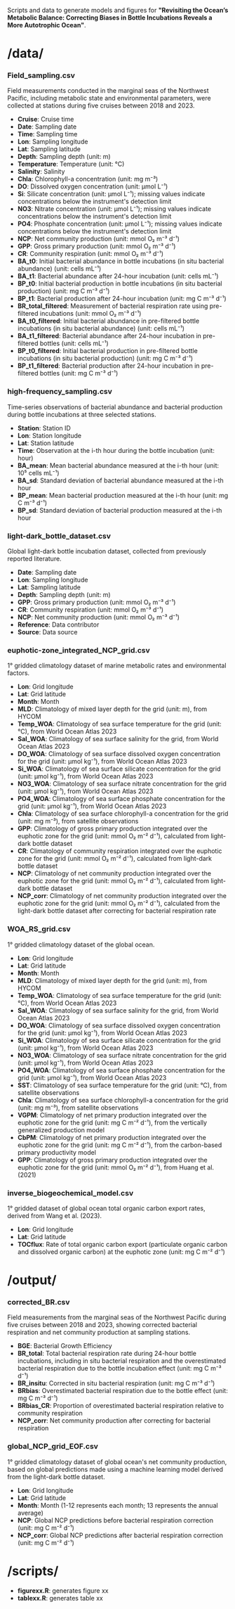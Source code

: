 Scripts and data to generate models and figures for **"Revisiting the Ocean’s Metabolic Balance: Correcting Biases in Bottle Incubations Reveals a More Autotrophic Ocean"**.

# /data/

### Field_sampling.csv
Field measurements conducted in the marginal seas of the Northwest Pacific, including metabolic state and environmental parameters, were collected at stations during five cruises between 2018 and 2023.
- **Cruise**: Cruise time
- **Date**: Sampling date
- **Time**: Sampling time
- **Lon**: Sampling longitude
- **Lat**: Sampling latitude
- **Depth**: Sampling depth (unit: m)
- **Temperature**: Temperature (unit: °C)
- **Salinity**: Salinity
- **Chla**: Chlorophyll-a concentration (unit: mg m⁻³)
- **DO**: Dissolved oxygen concentration (unit: µmol L⁻¹)
- **Si**: Silicate concentration (unit: µmol L⁻¹); missing values indicate concentrations below the instrument's detection limit
- **NO3**: Nitrate concentration (unit: µmol L⁻¹); missing values indicate concentrations below the instrument's detection limit
- **PO4**: Phosphate concentration (unit: µmol L⁻¹); missing values indicate concentrations below the instrument's detection limit
- **NCP**: Net community production (unit: mmol O₂ m⁻³ d⁻¹)
- **GPP**: Gross primary production (unit: mmol O₂ m⁻³ d⁻¹)
- **CR**: Community respiration (unit: mmol O₂ m⁻³ d⁻¹)
- **BA_t0**: Initial bacterial abundance in bottle incubations (in situ bacterial abundance) (unit: cells mL⁻¹)
- **BA_t1**: Bacterial abundance after 24-hour incubation (unit: cells mL⁻¹)
- **BP_t0**: Initial bacterial production in bottle incubations (in situ bacterial production) (unit: mg C m⁻³ d⁻¹)
- **BP_t1**: Bacterial production after 24-hour incubation (unit: mg C m⁻³ d⁻¹)
- **BR_total_filtered**: Measurement of bacterial respiration rate using pre-filtered incubations (unit: mmol O₂ m⁻³ d⁻¹)
- **BA_t0_filtered**: Initial bacterial abundance in pre-filtered bottle incubations (in situ bacterial abundance) (unit: cells mL⁻¹)
- **BA_t1_filtered**: Bacterial abundance after 24-hour incubation in pre-filtered bottles (unit: cells mL⁻¹)
- **BP_t0_filtered**: Initial bacterial production in pre-filtered bottle incubations (in situ bacterial production) (unit: mg C m⁻³ d⁻¹)
- **BP_t1_filtered**: Bacterial production after 24-hour incubation in pre-filtered bottles (unit: mg C m⁻³ d⁻¹)

### high-frequency_sampling.csv
Time-series observations of bacterial abundance and bacterial production during bottle incubations at three selected stations.
- **Station**: Station ID
- **Lon**: Station longitude
- **Lat**: Station latitude
- **Time**: Observation at the i-th hour during the bottle incubation (unit: hour)
- **BA_mean**: Mean bacterial abundance measured at the i-th hour (unit: 10⁵ cells mL⁻¹)
- **BA_sd**: Standard deviation of bacterial abundance measured at the i-th hour
- **BP_mean**: Mean bacterial production measured at the i-th hour (unit: mg C m⁻³ d⁻¹)
- **BP_sd**: Standard deviation of bacterial production measured at the i-th hour

### light-dark_bottle_dataset.csv
Global light-dark bottle incubation dataset, collected from previously reported literature.
- **Date**: Sampling date
- **Lon**: Sampling longitude
- **Lat**: Sampling latitude
- **Depth**: Sampling depth (unit: m)
- **GPP**: Gross primary production (unit: mmol O₂ m⁻³ d⁻¹)
- **CR**: Community respiration (unit: mmol O₂ m⁻³ d⁻¹)
- **NCP**: Net community production (unit: mmol O₂ m⁻³ d⁻¹)
- **Reference**: Data contributor
- **Source**: Data source

### euphotic-zone_integrated_NCP_grid.csv
1° gridded climatology dataset of marine metabolic rates and environmental factors.
- **Lon**: Grid longitude
- **Lat**: Grid latitude
- **Month**: Month
- **MLD**: Climatology of mixed layer depth for the grid (unit: m), from HYCOM
- **Temp_WOA**: Climatology of sea surface temperature for the grid (unit: °C), from World Ocean Atlas 2023
- **Sal_WOA**: Climatology of sea surface salinity for the grid, from World Ocean Atlas 2023
- **DO_WOA**: Climatology of sea surface dissolved oxygen concentration for the grid (unit: µmol kg⁻¹), from World Ocean Atlas 2023
- **Si_WOA**: Climatology of sea surface silicate concentration for the grid (unit: µmol kg⁻¹), from World Ocean Atlas 2023
- **NO3_WOA**: Climatology of sea surface nitrate concentration for the grid (unit: µmol kg⁻¹), from World Ocean Atlas 2023
- **PO4_WOA**: Climatology of sea surface phosphate concentration for the grid (unit: µmol kg⁻¹), from World Ocean Atlas 2023
- **Chla**: Climatology of sea surface chlorophyll-a concentration for the grid (unit: mg m⁻³), from satellite observations
- **GPP**: Climatology of gross primary production integrated over the euphotic zone for the grid (unit: mmol O₂ m⁻² d⁻¹), calculated from light-dark bottle dataset
- **CR**: Climatology of community respiration integrated over the euphotic zone for the grid (unit: mmol O₂ m⁻² d⁻¹), calculated from light-dark bottle dataset
- **NCP**: Climatology of net community production integrated over the euphotic zone for the grid (unit: mmol O₂ m⁻² d⁻¹), calculated from light-dark bottle dataset
- **NCP_corr**: Climatology of net community production integrated over the euphotic zone for the grid (unit: mmol O₂ m⁻² d⁻¹), calculated from the light-dark bottle dataset after correcting for bacterial respiration rate

### WOA_RS_grid.csv
1° gridded climatology dataset of the global ocean.
- **Lon**: Grid longitude
- **Lat**: Grid latitude
- **Month**: Month
- **MLD**: Climatology of mixed layer depth for the grid (unit: m), from HYCOM
- **Temp_WOA**: Climatology of sea surface temperature for the grid (unit: °C), from World Ocean Atlas 2023
- **Sal_WOA**: Climatology of sea surface salinity for the grid, from World Ocean Atlas 2023
- **DO_WOA**: Climatology of sea surface dissolved oxygen concentration for the grid (unit: µmol kg⁻¹), from World Ocean Atlas 2023
- **Si_WOA**: Climatology of sea surface silicate concentration for the grid (unit: µmol kg⁻¹), from World Ocean Atlas 2023
- **NO3_WOA**: Climatology of sea surface nitrate concentration for the grid (unit: µmol kg⁻¹), from World Ocean Atlas 2023
- **PO4_WOA**: Climatology of sea surface phosphate concentration for the grid (unit: µmol kg⁻¹), from World Ocean Atlas 2023
- **SST**: Climatology of sea surface temperature for the grid (unit: °C), from satellite observations
- **Chla**: Climatology of sea surface chlorophyll-a concentration for the grid (unit: mg m⁻³), from satellite observations
- **VGPM**: Climatology of net primary production integrated over the euphotic zone for the grid (unit: mg C m⁻² d⁻¹), from the vertically generalized production model
- **CbPM**: Climatology of net primary production integrated over the euphotic zone for the grid (unit: mg C m⁻² d⁻¹), from the carbon-based primary productivity model
- **GPP**: Climatology of gross primary production integrated over the euphotic zone for the grid (unit: mmol O₂ m⁻² d⁻¹), from Huang et al. (2021)

### inverse_biogeochemical_model.csv
1° gridded dataset of global ocean total organic carbon export rates, derived from Wang et al. (2023).
- **Lon**: Grid longitude
- **Lat**: Grid latitude
- **TOCflux**: Rate of total organic carbon export (particulate organic carbon and dissolved organic carbon) at the euphotic zone (unit: mg C m⁻² d⁻¹)


# /output/

### corrected_BR.csv
Field measurements from the marginal seas of the Northwest Pacific during five cruises between 2018 and 2023, showing corrected bacterial respiration and net community production at sampling stations.
- **BGE**: Bacterial Growth Efficiency
- **BR_total**: Total bacterial respiration rate during 24-hour bottle incubations, including in situ bacterial respiration and the overestimated bacterial respiration due to the bottle incubation effect (unit: mg C m⁻³ d⁻¹)
- **BR_insitu**: Corrected in situ bacterial respiration (unit: mg C m⁻³ d⁻¹)
- **BRbias**: Overestimated bacterial respiration due to the bottle effect (unit: mg C m⁻³ d⁻¹)
- **BRbias_CR**: Proportion of overestimated bacterial respiration relative to community respiration
- **NCP_corr**: Net community production after correcting for bacterial respiration

### global_NCP_grid_EOF.csv
1° gridded climatology dataset of global ocean's net community production, based on global predictions made using a machine learning model derived from the light-dark bottle dataset.
- **Lon**: Grid longitude
- **Lat**: Grid latitude
- **Month**: Month (1-12 represents each month; 13 represents the annual average)
- **NCP**: Global NCP predictions before bacterial respiration correction (unit: mg C m⁻² d⁻¹)
- **NCP_corr**: Global NCP predictions after bacterial respiration correction (unit: mg C m⁻² d⁻¹)


# /scripts/
- **figurexx.R**: generates figure xx
- **tablexx.R**: generates table xx

